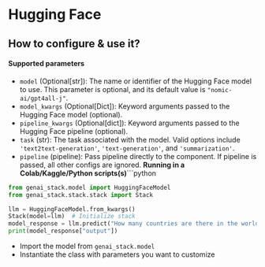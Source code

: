 # Hugging Face&#x20;

## How to configure & use it?

#### Supported parameters

* `model` (Optional\[str]): The name or identifier of the Hugging Face model to use. This parameter is optional, and its default value is `"nomic-ai/gpt4all-j"`.
* `model_kwargs` (Optional\[Dict]): Keyword arguments passed to the Hugging Face model (optional).
* `pipeline_kwargs` (Optional\[dict]): Keyword arguments passed to the Hugging Face pipeline (optional).
* `task` (str): The task associated with the model. Valid options include `'text2text-generation'`, `'text-generation'`, and `'summarization'`.
* `pipeline` (pipeline): Pass pipeline directly to the component. If pipeline is passed, all other configs are ignored.
**Running in a Colab/Kaggle/Python scripts(s)**\`\`\`python

```python
from genai_stack.model import HuggingFaceModel
from genai_stack.stack.stack import Stack

llm = HuggingFaceModel.from_kwargs()
Stack(model=llm)  # Initialize stack
model_response = llm.predict("How many countries are there in the world?")
print(model_response["output"])
```

* Import the model from `genai_stack.model`
* Instantiate the class with parameters you want to customize


